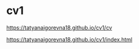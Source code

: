 # cv1
 https://tatyanaigorevna18.github.io/cv1/cv
 
  https://tatyanaigorevna18.github.io/cv1/index.html
